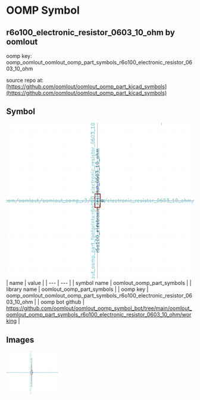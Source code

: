 # OOMP Symbol  
## r6o100_electronic_resistor_0603_10_ohm  by oomlout  
  
oomp key: oomp_oomlout_oomlout_oomp_part_symbols_r6o100_electronic_resistor_0603_10_ohm  
  
source repo at: [https://github.com/oomlout/oomlout_oomp_part_kicad_symbols](https://github.com/oomlout/oomlout_oomp_part_kicad_symbols)  
## Symbol  
  
[![working.png](working_600.png)](working.png)  
| name | value | 
| --- | --- | 
| symbol name | oomlout_oomp_part_symbols | 
| library name | oomlout_oomp_part_symbols | 
| oomp key | oomp_oomlout_oomlout_oomp_part_symbols_r6o100_electronic_resistor_0603_10_ohm | 
| oomp bot github | https://github.com/oomlout/oomlout_oomp_symbol_bot/tree/main/oomlout_oomlout_oomp_part_symbols_r6o100_electronic_resistor_0603_10_ohm/working | 
## Images  
  
[![working.png](working_140.png)](working.png)  
